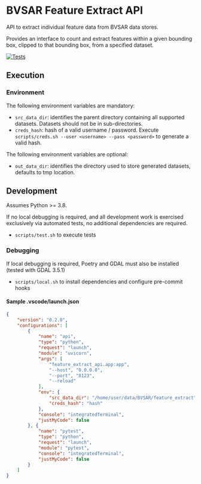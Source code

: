 # BVSAR Feature Extract API
API to extract individual feature data from BVSAR data stores.

Provides an interface to count and extract features within a given bounding box, clipped to that bounding box, from a specified dataset.

[![Tests](https://github.com/tomfumb/BVSAR-feature-extract/actions/workflows/tests.yml/badge.svg?branch=main)](https://github.com/tomfumb/BVSAR-feature-extract/actions/workflows/tests.yml)

## Execution
### Environment
The following environment variables are mandatory:
- `src_data_dir`: identifies the parent directory containing all supported datasets. Datasets should not be in sub-directories.
- `creds_hash`: hash of a valid username / password. Execute `scripts/creds.sh --user <username> --pass <password>` to generate a valid hash.

The following environment variables are optional:
- `out_data_dir`: identifies the directory used to store generated datasets, defaults to tmp location.

## Development
Assumes Python >= 3.8.

If no local debugging is required, and all development work is exercised exclusively via automated tests, no additional dependencies are required.
- `scripts/test.sh` to execute tests

### Debugging
If local debugging is required, Poetry and GDAL must also be installed (tested with GDAL 3.5.1)
- `scripts/local.sh` to install dependencies and configure pre-commit hooks

#### Sample .vscode/launch.json
```json
{
    "version": "0.2.0",
    "configurations": [
        {
            "name": "api",
            "type": "python",
            "request": "launch",
            "module": "uvicorn",
            "args": [
                "feature_extract_api.app:app",
                "--host", "0.0.0.0",
                "--port", "8123",
                "--reload"
            ],
            "env": {
                "src_data_dir": "/home/user/data/BVSAR/feature_extract",
                "creds_hash": "hash"
            },
            "console": "integratedTerminal",
            "justMyCode": false
        }, {
            "name": "pytest",
            "type": "python",
            "request": "launch",
            "module": "pytest",
            "console": "integratedTerminal",
            "justMyCode": false
        }
    ]
}
```